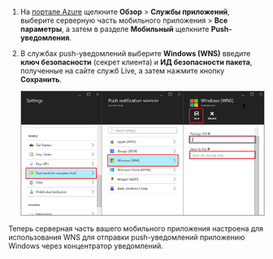 
1. На [портале Azure](https://azure.portal.com/) щелкните **Обзор** > **Службы приложений**, выберите серверную часть мобильного приложения > **Все параметры**, а затем в разделе **Мобильный** щелкните **Push-уведомления**.

2. В службах push-уведомлений выберите **Windows (WNS)** введите **ключ безопасности** (секрет клиента) и **ИД безопасности пакета**, полученные на сайте служб Live, а затем нажмите кнопку **Сохранить**.

    ![Задание ключа GCM API на портале](./media/app-service-mobile-configure-wns/mobile-push-wns-credentials.png)

Теперь серверная часть вашего мобильного приложения настроена для использования WNS для отправки push-уведомлений приложению Windows через концентратор уведомлений.

<!---HONumber=AcomDC_1203_2015-->